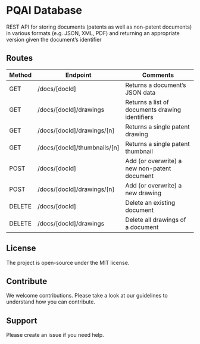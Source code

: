 # PQAI Database

REST API for storing documents (patents as well as non-patent documents) in various formats (e.g. JSON, XML, PDF) and returning an appropriate version given the document’s identifier

## Routes

| Method | Endpoint                     | Comments                                         |
| ------ | ---------------------------- | ------------------------------------------------ |
| GET    | /docs/[docId]                | Returns a document’s JSON data                   |
| GET    | /docs/[docId]/drawings       | Returns a list of documents drawing identifiers  |
| GET    | /docs/[docId]/drawings/[n]   | Returns a single patent drawing                  |
| GET    | /docs/[docId]/thumbnails/[n] | Returns a single patent thumbnail                |
| POST   | /docs/[docId]                | Add (or overwrite) a new non-patent document     |
| POST   | /docs/[docId]/drawings/[n]   | Add (or overwrite) a new drawing                 |
| DELETE | /docs/[docId]                | Delete an existing document                      |
| DELETE | /docs/[docId]/drawings       | Delete all drawings of a document                |

## License

The project is open-source under the MIT license.

## Contribute

We welcome contributions. Please take a look at our guidelines to understand how you can contribute.

## Support

Please create an issue if you need help.